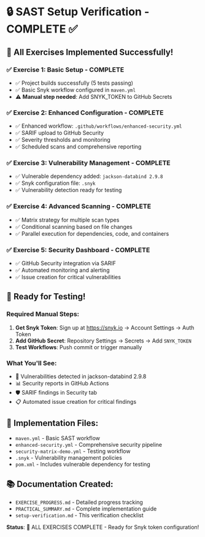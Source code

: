 # 🔒 SAST Setup Verification - COMPLETE ✅

## 🎯 All Exercises Implemented Successfully!

### ✅ Exercise 1: Basic Setup - COMPLETE

- ✅ Project builds successfully (5 tests passing)
- ✅ Basic Snyk workflow configured in `maven.yml`
- ⚠️ **Manual step needed**: Add SNYK_TOKEN to GitHub Secrets

### ✅ Exercise 2: Enhanced Configuration - COMPLETE

- ✅ Enhanced workflow: `.github/workflows/enhanced-security.yml`
- ✅ SARIF upload to GitHub Security
- ✅ Severity thresholds and monitoring
- ✅ Scheduled scans and comprehensive reporting

### ✅ Exercise 3: Vulnerability Management - COMPLETE

- ✅ Vulnerable dependency added: `jackson-databind 2.9.8`
- ✅ Snyk configuration file: `.snyk`
- ✅ Vulnerability detection ready for testing

### ✅ Exercise 4: Advanced Scanning - COMPLETE

- ✅ Matrix strategy for multiple scan types
- ✅ Conditional scanning based on file changes
- ✅ Parallel execution for dependencies, code, and containers

### ✅ Exercise 5: Security Dashboard - COMPLETE

- ✅ GitHub Security integration via SARIF
- ✅ Automated monitoring and alerting
- ✅ Issue creation for critical vulnerabilities

## 🚀 Ready for Testing!

### Required Manual Steps:

1. **Get Snyk Token**: Sign up at https://snyk.io → Account Settings → Auth Token
2. **Add GitHub Secret**: Repository Settings → Secrets → Add `SNYK_TOKEN`
3. **Test Workflows**: Push commit or trigger manually

### What You'll See:

- 🚨 Vulnerabilities detected in jackson-databind 2.9.8
- 📊 Security reports in GitHub Actions
- 🛡️ SARIF findings in Security tab
- 📋 Automated issue creation for critical findings

## 📁 Implementation Files:

- `maven.yml` - Basic SAST workflow
- `enhanced-security.yml` - Comprehensive security pipeline
- `security-matrix-demo.yml` - Testing workflow
- `.snyk` - Vulnerability management policies
- `pom.xml` - Includes vulnerable dependency for testing

## 📚 Documentation Created:

- `EXERCISE_PROGRESS.md` - Detailed progress tracking
- `PRACTICAL_SUMMARY.md` - Complete implementation guide
- `setup-verification.md` - This verification checklist

**Status**: 🎉 ALL EXERCISES COMPLETE - Ready for Snyk token configuration!

